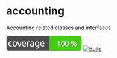 # accounting
Accounting related classes and interfaces

![Code Coverage](https://github.com/ericksonreyes/accounting/raw/master/coverage_badge.svg)
[![Build](https://github.com/ericksonreyes/accounting/actions/workflows/merge.yaml/badge.svg?branch=master)](https://github.com/ericksonreyes/accounting/actions/workflows/merge.yaml)